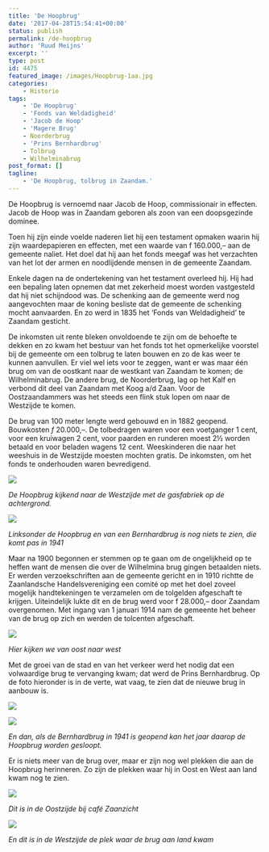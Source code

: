 ```yaml
---
title: 'De Hoopbrug'
date: '2017-04-28T15:54:41+00:00'
status: publish
permalink: /de-hoopbrug
author: 'Ruud Meijns'
excerpt: ''
type: post
id: 4475
featured_image: /images/Hoopbrug-1aa.jpg
categories:
    - Historie
tags:
    - 'De Hoopbrug'
    - 'Fonds van Weldadigheid'
    - 'Jacob de Hoop'
    - 'Magere Brug'
    - Noorderbrug
    - 'Prins Bernhardbrug'
    - Tolbrug
    - Wilhelminabrug
post_format: []
tagline:
    - 'De Hoopbrug, tolbrug in Zaandam.'
---
```

De Hoopbrug is vernoemd naar Jacob de Hoop, commissionair in effecten. Jacob de Hoop was in Zaandam geboren als zoon van een doopsgezinde dominee.

Toen hij zijn einde voelde naderen liet hij een testament opmaken waarin hij zijn waardepapieren en effecten, met een waarde van f 160.000,– aan de gemeente naliet. Het doel dat hij aan het fonds meegaf was het verzachten van het lot der armen en noodlijdende mensen in de gemeente Zaandam.

Enkele dagen na de ondertekening van het testament overleed hij. Hij had een bepaling laten opnemen dat met zekerheid moest worden vastgesteld dat hij niet schijndood was. De schenking aan de gemeente werd nog aangevochten maar de koning besliste dat de gemeente de schenking mocht aanvaarden. En zo werd in 1835 het ‘Fonds van Weldadigheid’ te Zaandam gesticht.

De inkomsten uit rente bleken onvoldoende te zijn om de behoefte te dekken en zo kwam het bestuur van het fonds tot het opmerkelijke voorstel bij de gemeente om een tolbrug te laten bouwen en zo de kas weer te kunnen aanvullen. Er viel wel iets voor te zeggen, want er was maar één brug om van de oostkant naar de westkant van Zaandam te komen; de Wilhelminabrug. De andere brug, de Noorderbrug, lag op het Kalf en verbond dit deel van Zaandam met Koog a/d Zaan. Voor de Oostzaandammers was het steeds een flink stuk lopen om naar de Westzijde te komen.

De brug van 100 meter lengte werd gebouwd en in 1882 geopend. Bouwkosten *f* 20.000,–. De tolbedragen waren voor een voetganger 1 cent, voor een kruiwagen 2 cent, voor paarden en runderen moest 2½ worden betaald en voor beladen wagens 12 cent. Weeskinderen die naar het weeshuis in de Westzijde moesten mochten gratis. De inkomsten, om het fonds te onderhouden waren bevredigend.

![](/images/Hoop-of-Magere-brug-1935.jpg)

*De Hoopbrug kijkend naar de Westzijde met de gasfabriek op de achtergrond.*

![](/images/Hoopbrug-1925.jpg)

*Linksonder de Hoopbrug en van een Bernhardbrug is nog niets te zien, die komt pas in 1941*

Maar na 1900 begonnen er stemmen op te gaan om de ongelijkheid op te heffen want de mensen die over de Wilhelmina brug gingen betaalden niets. Er werden verzoekschriften aan de gemeente gericht en in 1910 richtte de Zaanlandsche Handelsvereniging een comité op met het doel zoveel mogelijk handtekeningen te verzamelen om de tolgelden afgeschaft te krijgen. Uiteindelijk lukte dit en de brug werd voor f 28.000,– door Zaandam overgenomen. Met ingang van 1 januari 1914 nam de gemeente het beheer van de brug op zich en werden de tolcenten afgeschaft.

![](/images/Hoopbrug7.jpg)

*Hier kijken we van oost naar west*

Met de groei van de stad en van het verkeer werd het nodig dat een volwaardige brug te vervanging kwam; dat werd de Prins Bernhardbrug. Op de foto hieronder is in de verte, wat vaag, te zien dat de nieuwe brug in aanbouw is.

![](/images/Hoopbrug-1941.jpg)

![](/images/Hoopbrug_0004.jpg)

*En dan, als de Bernhardbrug in 1941 is geopend kan het jaar daarop de Hoopbrug worden gesloopt.*

Er is niets meer van de brug over, maar er zijn nog wel plekken die aan de Hoopbrug herinneren. Zo zijn de plekken waar hij in Oost en West aan land kwam nog te zien.

![](/images/Hoopbrug-Oostzijde-2016.jpg)

*Dit is in de Oostzijde bij café Zaanzicht*

![](/images/Hoopbrug-Westzijde-2017.jpg)

*En dit is in de Westzijde de plek waar de brug aan land kwam*